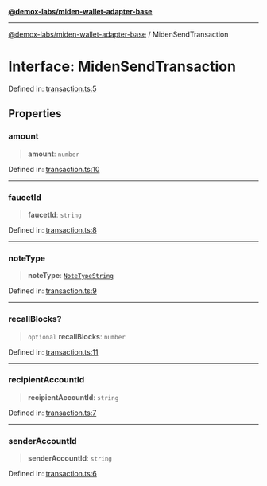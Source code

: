[**@demox-labs/miden-wallet-adapter-base**](../README.md)

***

[@demox-labs/miden-wallet-adapter-base](../globals.md) / MidenSendTransaction

# Interface: MidenSendTransaction

Defined in: [transaction.ts:5](https://github.com/demox-labs/miden-wallet-adapter/blob/4e4ca8998b01f40befb8850757ab37009c071cf2/packages/core/base/transaction.ts#L5)

## Properties

### amount

> **amount**: `number`

Defined in: [transaction.ts:10](https://github.com/demox-labs/miden-wallet-adapter/blob/4e4ca8998b01f40befb8850757ab37009c071cf2/packages/core/base/transaction.ts#L10)

***

### faucetId

> **faucetId**: `string`

Defined in: [transaction.ts:8](https://github.com/demox-labs/miden-wallet-adapter/blob/4e4ca8998b01f40befb8850757ab37009c071cf2/packages/core/base/transaction.ts#L8)

***

### noteType

> **noteType**: [`NoteTypeString`](../type-aliases/NoteTypeString.md)

Defined in: [transaction.ts:9](https://github.com/demox-labs/miden-wallet-adapter/blob/4e4ca8998b01f40befb8850757ab37009c071cf2/packages/core/base/transaction.ts#L9)

***

### recallBlocks?

> `optional` **recallBlocks**: `number`

Defined in: [transaction.ts:11](https://github.com/demox-labs/miden-wallet-adapter/blob/4e4ca8998b01f40befb8850757ab37009c071cf2/packages/core/base/transaction.ts#L11)

***

### recipientAccountId

> **recipientAccountId**: `string`

Defined in: [transaction.ts:7](https://github.com/demox-labs/miden-wallet-adapter/blob/4e4ca8998b01f40befb8850757ab37009c071cf2/packages/core/base/transaction.ts#L7)

***

### senderAccountId

> **senderAccountId**: `string`

Defined in: [transaction.ts:6](https://github.com/demox-labs/miden-wallet-adapter/blob/4e4ca8998b01f40befb8850757ab37009c071cf2/packages/core/base/transaction.ts#L6)

